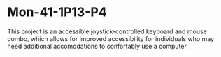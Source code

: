 # Mon-41-1P13-P4
This project is an accessible joystick-controlled keyboard and mouse combo, which allows for improved accessibility for individuals who may need additional accomodations to confortably use a computer.
